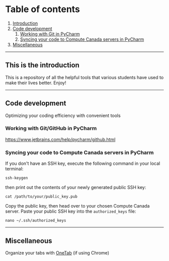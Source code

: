 # Table of contents
1. [Introduction](#introduction)
2. [Code development](#codedevelopment)
    1. [Working with Git in PyCharm](#git-pycharm)
    2. [Syncing your code to Compute Canada servers in PyCharm](#compute-canada-pycharm)
3. [Miscellaneous](#miscellaneous)

---

## This is the introduction <a name="introduction"></a>
This is a repository of all the helpful tools that various students have used to make their lives better. Enjoy!

---

## Code development <a name="codedevelopment"></a>
Optimizing your coding efficiency with convenient tools

### Working with Git/GitHub in PyCharm <a name="git-pycharm"></a>
https://www.jetbrains.com/help/pycharm/github.html

### Syncing your code to Compute Canada servers in PyCharm <a name="compute-canada-pycharm"></a>
If you don't have an SSH key, execute the following command in your local terminal:
```
ssh-keygen
```
then print out the contents of your newly generated public SSH key:
```
cat /path/to/your/public_key.pub
```
Copy the public key, then head over to your chosen Compute Canada server. Paste your public SSH key into the `authorized_keys` file:
```
nano ~/.ssh/authorized_keys
```

---

## Miscellaneous <a name="miscellaneous"></a>

Organize your tabs with [OneTab](https://chrome.google.com/webstore/detail/onetab/chphlpgkkbolifaimnlloiipkdnihall?hl=en) (if using Chrome)


